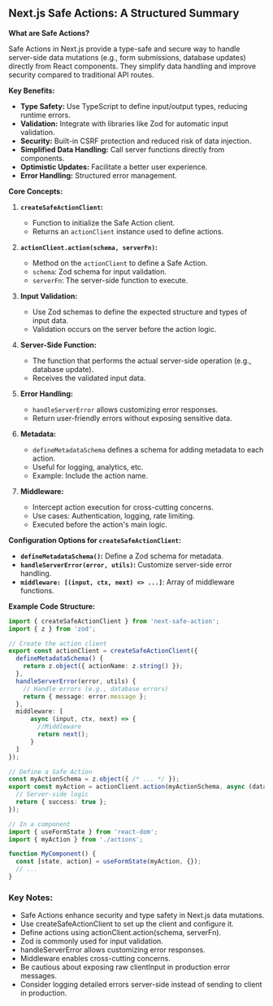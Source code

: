 ## Next.js Safe Actions: A Structured Summary

**What are Safe Actions?**

Safe Actions in Next.js provide a type-safe and secure way to handle server-side data mutations (e.g., form submissions, database updates) directly from React components. They simplify data handling and improve security compared to traditional API routes.

**Key Benefits:**

* **Type Safety:** Use TypeScript to define input/output types, reducing runtime errors.
* **Validation:** Integrate with libraries like Zod for automatic input validation.
* **Security:** Built-in CSRF protection and reduced risk of data injection.
* **Simplified Data Handling:** Call server functions directly from components.
* **Optimistic Updates:** Facilitate a better user experience.
* **Error Handling:** Structured error management.

**Core Concepts:**

1.  **`createSafeActionClient`:**
    * Function to initialize the Safe Action client.
    * Returns an `actionClient` instance used to define actions.

2.  **`actionClient.action(schema, serverFn)`:**
    * Method on the `actionClient` to define a Safe Action.
    * `schema`: Zod schema for input validation.
    * `serverFn`: The server-side function to execute.

3.  **Input Validation:**
    * Use Zod schemas to define the expected structure and types of input data.
    * Validation occurs on the server before the action logic.

4.  **Server-Side Function:**
    * The function that performs the actual server-side operation (e.g., database update).
    * Receives the validated input data.

5.  **Error Handling:**
    * `handleServerError` allows customizing error responses.
    * Return user-friendly errors without exposing sensitive data.

6.  **Metadata:**
    * `defineMetadataSchema` defines a schema for adding metadata to each action.
    * Useful for logging, analytics, etc.
    * Example: Include the action name.

7.  **Middleware:**
    * Intercept action execution for cross-cutting concerns.
    * Use cases: Authentication, logging, rate limiting.
    * Executed before the action's main logic.

**Configuration Options for `createSafeActionClient`:**

* **`defineMetadataSchema()`:** Define a Zod schema for metadata.
* **`handleServerError(error, utils)`:** Customize server-side error handling.
* **`middleware: [(input, ctx, next) => ...]`**: Array of middleware functions.

**Example Code Structure:**

```typescript
import { createSafeActionClient } from 'next-safe-action';
import { z } from 'zod';

// Create the action client
export const actionClient = createSafeActionClient({
  defineMetadataSchema() {
    return z.object({ actionName: z.string() });
  },
  handleServerError(error, utils) {
    // Handle errors (e.g., database errors)
    return { message: error.message };
  },
  middleware: [
      async (input, ctx, next) => {
        //Middleware
        return next();
      }
  ]
});

// Define a Safe Action
const myActionSchema = z.object({ /* ... */ });
export const myAction = actionClient.action(myActionSchema, async (data) => {
  // Server-side logic
  return { success: true };
});

// In a component
import { useFormState } from 'react-dom';
import { myAction } from './actions';

function MyComponent() {
  const [state, action] = useFormState(myAction, {});
  // ...
}
```

### Key Notes:
- Safe Actions enhance security and type safety in Next.js data mutations.
- Use createSafeActionClient to set up the client and configure it.
- Define actions using actionClient.action(schema, serverFn).
- Zod is commonly used for input validation.
- handleServerError allows customizing error responses.
- Middleware enables cross-cutting concerns.
- Be cautious about exposing raw clientInput in production error messages.
- Consider logging detailed errors server-side instead of sending to client in production.
